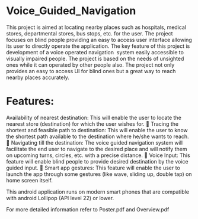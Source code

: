 # Voice_Guided_Navigation


This project is aimed at locating nearby places such as hospitals, medical stores,
departmental stores, bus stops, etc. for the user. The project focuses on
blind people providing an easy to access user interface allowing its user to directly operate
the application. The key feature of this project is development of a voice operated
navigation  system easily accessible to visually impaired people.
The project is based on the needs of unsighted ones while it can operated by other people
also. The project not only provides an easy to access UI for blind ones but a great way to
reach nearby places accurately. 

# Features:

Availability of nearest destination: This will enable the user to locate the nearest
store (destination) for which the user wishes for.
 Tracing the shortest and feasible path to destination: This will enable the user to
know the shortest path available to the destination where he/she wants to reach.
 Navigating till the destination: The voice guided navigation system will facilitate
the end user to navigate to the desired place and will notify them on upcoming turns,
circles, etc. with a precise distance.
 Voice Input: This feature will enable blind people to provide desired destination by
the voice guided input.
 Smart app gestures: This feature will enable the user to launch the app through
some gestures (like wave, sliding up, double tap) on home screen itself.

This android application runs on modern smart phones that are compatible
with android Lollipop (API level 22) or lower.

For more detailed information refer to Poster.pdf and Overview.pdf 

